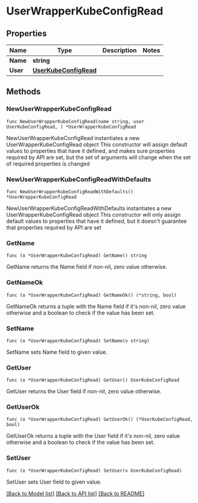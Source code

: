# UserWrapperKubeConfigRead

## Properties

Name | Type | Description | Notes
------------ | ------------- | ------------- | -------------
**Name** | **string** |  | 
**User** | [**UserKubeConfigRead**](UserKubeConfigRead.md) |  | 

## Methods

### NewUserWrapperKubeConfigRead

`func NewUserWrapperKubeConfigRead(name string, user UserKubeConfigRead, ) *UserWrapperKubeConfigRead`

NewUserWrapperKubeConfigRead instantiates a new UserWrapperKubeConfigRead object
This constructor will assign default values to properties that have it defined,
and makes sure properties required by API are set, but the set of arguments
will change when the set of required properties is changed

### NewUserWrapperKubeConfigReadWithDefaults

`func NewUserWrapperKubeConfigReadWithDefaults() *UserWrapperKubeConfigRead`

NewUserWrapperKubeConfigReadWithDefaults instantiates a new UserWrapperKubeConfigRead object
This constructor will only assign default values to properties that have it defined,
but it doesn't guarantee that properties required by API are set

### GetName

`func (o *UserWrapperKubeConfigRead) GetName() string`

GetName returns the Name field if non-nil, zero value otherwise.

### GetNameOk

`func (o *UserWrapperKubeConfigRead) GetNameOk() (*string, bool)`

GetNameOk returns a tuple with the Name field if it's non-nil, zero value otherwise
and a boolean to check if the value has been set.

### SetName

`func (o *UserWrapperKubeConfigRead) SetName(v string)`

SetName sets Name field to given value.


### GetUser

`func (o *UserWrapperKubeConfigRead) GetUser() UserKubeConfigRead`

GetUser returns the User field if non-nil, zero value otherwise.

### GetUserOk

`func (o *UserWrapperKubeConfigRead) GetUserOk() (*UserKubeConfigRead, bool)`

GetUserOk returns a tuple with the User field if it's non-nil, zero value otherwise
and a boolean to check if the value has been set.

### SetUser

`func (o *UserWrapperKubeConfigRead) SetUser(v UserKubeConfigRead)`

SetUser sets User field to given value.



[[Back to Model list]](../README.md#documentation-for-models) [[Back to API list]](../README.md#documentation-for-api-endpoints) [[Back to README]](../README.md)


